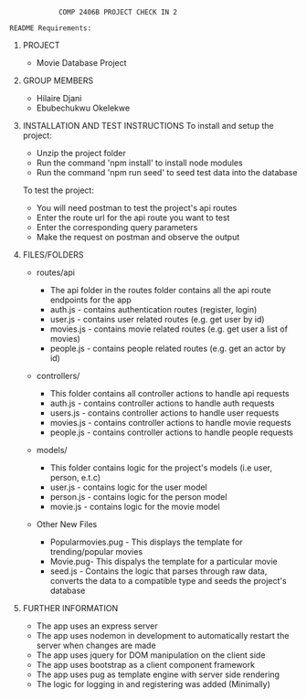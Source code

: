     			COMP 2406B PROJECT CHECK IN 2

    README Requirements:

1.  PROJECT

    - Movie Database Project

2.  GROUP MEMBERS

    - Hilaire Djani
    - Ebubechukwu Okelekwe

3.  INSTALLATION AND TEST INSTRUCTIONS
    To install and setup the project:

    - Unzip the project folder
    - Run the command 'npm install' to install node modules
    - Run the command 'npm run seed' to seed test data into the database

    To test the project:

    - You will need postman to test the project's api routes
    - Enter the route url for the api route you want to test
    - Enter the corresponding query parameters
    - Make the request on postman and observe the output

4.  FILES/FOLDERS

    - routes/api
      - The api folder in the routes folder contains all the api route endpoints for the app
      - auth.js - contains authentication routes (register, login)
      - user.js - contains user related routes (e.g. get user by id)
      - movies.js - contains movie related routes (e.g. get user a list of movies)
      - people.js - contains people related routes (e.g. get an actor by id)
    - controllers/
      - This folder contains all controller actions to handle api requests
      - auth.js - contains controller actions to handle auth requests
      - users.js - contains controller actions to handle user requests
      - movies.js - contains controller actions to handle movie requests
      - people.js - contains controller actions to handle people requests
    - models/

      - This folder contains logic for the project's models (i.e user, person, e.t.c)
      - user.js - contains logic for the user model
      - person.js - contains logic for the person model
      - movie.js - contains logic for the movie model

    - Other New Files
      - Popularmovies.pug - This displays the template for trending/popular movies
      - Movie.pug- This dispalys the template for a particular movie
      - seed.js - Contains the logic that parses through raw data, converts the data to a compatible type and seeds the project's database

5.  FURTHER INFORMATION

    - The app uses an express server
    - The app uses nodemon in development to automatically restart the server when changes are made
    - The app uses jquery for DOM manipulation on the client side
    - The app uses bootstrap as a client component framework
    - The app uses pug as template engine with server side rendering
    - The logic for logging in and registering was added (Minimally)
